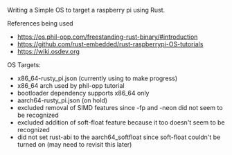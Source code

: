 Writing a Simple OS to target a raspberry pi using Rust.

References being used
 - https://os.phil-opp.com/freestanding-rust-binary/#introduction
 - https://github.com/rust-embedded/rust-raspberrypi-OS-tutorials
 - https://wiki.osdev.org


OS Targets:
 - x86_64-rusty_pi.json (currently using to make progress)
  - x86_64 arch used by phil-opp tutorial
  - bootloader dependency supports x86_64 only
 - aarch64-rusty_pi.json (on hold)
  - excluded removal of SIMD features since -fp and -neon did not seem to be recognized
  - excluded addition of soft-float feature because it too doesn't seem to be recognized
  - did not set rust-abi to the aarch64_softfloat since soft-float couldn't be turned on (may need to revisit this later)

